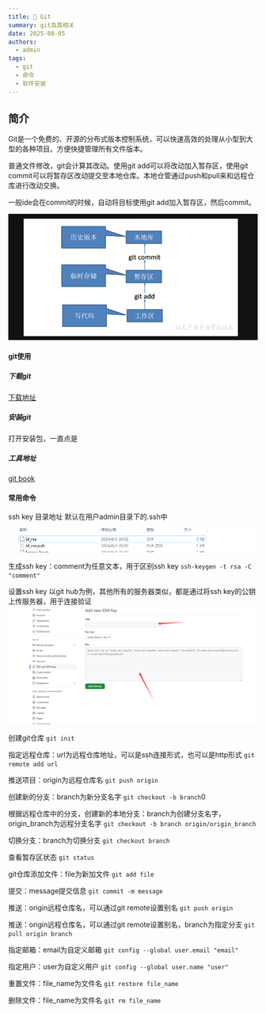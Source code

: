 ```yaml
---
title: 🐏 Git
summary: git及其相关
date: 2025-08-05
authors:
  - admin
tags:
  - git
  - 命令
  - 软件安装
---
```

## 简介
Git是一个免费的、开源的分布式版本控制系统，可以快速高效的处理从小型到大型的各种项目。方便快捷管理所有文件版本。

普通文件修改，git会计算其改动。使用git add可以将改动加入暂存区，使用git commit可以将暂存区改动提交至本地仓库。本地仓管通过push和pull来和远程仓库进行改动交换。

一般ide会在commit的时候，自动将目标使用git add加入暂存区，然后commit。

![git流程](./git流程.png)

#### git使用

##### 下载git

[下载地址](https://git-scm.com/download)

##### 安装git
打开安装包，一直点是

##### 工具地址
[git book](https://git-scm.com/book/zh/v2)

#### 常用命令

ssh key 目录地址
默认在用户admin目录下的.ssh中

![ssh_key公钥地址](./ssh_key公钥地址.png)

生成ssh key：comment为任意文本，用于区别ssh key
`ssh-keygen -t rsa -C "comment"`

设置ssh key
以git hub为例，其他所有的服务器类似，都是通过将ssh key的公钥上传服务器，用于连接验证
![ssh_key设置](ssh_key设置.png)

创建git仓库
`git init`

指定远程仓库：url为远程仓库地址，可以是ssh连接形式，也可以是http形式
`git remote add url`

推送项目：origin为远程仓库名
`git push origin`

创建新的分支：branch为新分支名字
`git checkout -b branch`0

根据远程仓库中的分支，创建新的本地分支：branch为创建分支名字，origin_branch为远程分支名字
`git checkout -b branch origin/origin_branch`

切换分支：branch为切换分支
`git checkout branch`

查看暂存区状态
`git status`

git仓库添加文件：file为新加文件
`git add file`

提交：message提交信息
`git commit -m message`

推送：origin远程仓库名，可以通过git remote设置别名
`git push origin`

推送：origin远程仓库名，可以通过git remote设置别名，branch为指定分支
`git pull origin branch`

指定邮箱：email为自定义邮箱
`git config --global user.email "email"`

指定用户：user为自定义用户
`git config --global user.name "user"`

重置文件：file_name为文件名
`git restore file_name`

删除文件：file_name为文件名
`git rm file_name`